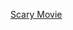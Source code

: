 ---
layout: post
wordpress_id: 886
wordpress_url: http://noesbueno.com/archives/886
date: '2010-12-02 16:00:50 -0600'
date_gmt: '2010-12-02 21:00:50 -0600'
body: |
  <p><a href="http://www.epicponyz.com/2010/12/scary-movie.html">Scary Movie</a></p>
---